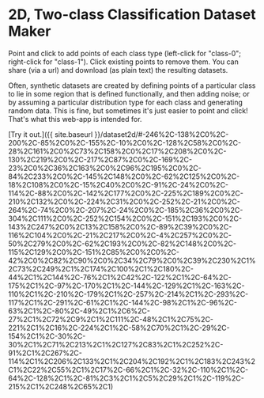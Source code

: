 # 2D, Two-class Classification Dataset Maker

Point and click to add points of each class type (left-click for "class-0"; right-click for "class-1"). Click existing points to remove them. You can share (via a url) and download (as plain text) the resulting datasets.

Often, synthetic datasets are created by defining points of a particular class to lie in some region that is defined functionally, and then adding noise; or by assuming a particular distribution type for each class and generating random data. This is fine, but sometimes it's just easier to point and click! That's what this web-app is intended for.

[Try it out.]({{ site.baseurl }}/dataset2d/#-246%2C-138%2C0%2C-200%2C-85%2C0%2C-155%2C-10%2C0%2C-128%2C58%2C0%2C-28%2C161%2C0%2C73%2C158%2C0%2C17%2C208%2C0%2C-130%2C219%2C0%2C-217%2C87%2C0%2C-169%2C-23%2C0%2C36%2C163%2C0%2C96%2C195%2C0%2C-84%2C233%2C0%2C-145%2C148%2C0%2C-62%2C125%2C0%2C-18%2C108%2C0%2C-15%2C40%2C0%2C-91%2C-24%2C0%2C-114%2C-88%2C0%2C-142%2C177%2C0%2C-225%2C189%2C0%2C-210%2C132%2C0%2C-224%2C31%2C0%2C-252%2C-21%2C0%2C-264%2C-74%2C0%2C-207%2C-24%2C0%2C-185%2C36%2C0%2C-304%2C111%2C0%2C-252%2C154%2C0%2C-151%2C193%2C0%2C-143%2C247%2C0%2C13%2C158%2C0%2C-89%2C39%2C0%2C-116%2C104%2C0%2C-21%2C217%2C0%2C-4%2C257%2C0%2C-50%2C279%2C0%2C-62%2C193%2C0%2C-82%2C148%2C0%2C-115%2C129%2C0%2C-151%2C85%2C0%2C0%2C-42%2C0%2C82%2C90%2C0%2C34%2C79%2C0%2C39%2C230%2C1%2C73%2C249%2C1%2C174%2C100%2C1%2C180%2C-44%2C1%2C144%2C-76%2C1%2C42%2C-122%2C1%2C-64%2C-175%2C1%2C-97%2C-170%2C1%2C-144%2C-129%2C1%2C-163%2C-110%2C1%2C-210%2C-179%2C1%2C-257%2C-214%2C1%2C-293%2C-117%2C1%2C-291%2C-61%2C1%2C-144%2C-98%2C1%2C-96%2C-63%2C1%2C-80%2C-49%2C1%2C6%2C-27%2C1%2C72%2C9%2C1%2C111%2C-48%2C1%2C75%2C-221%2C1%2C16%2C-224%2C1%2C-58%2C70%2C1%2C-29%2C-154%2C1%2C-30%2C-30%2C1%2C71%2C213%2C1%2C127%2C83%2C1%2C252%2C-91%2C1%2C267%2C-114%2C1%2C206%2C133%2C1%2C204%2C192%2C1%2C183%2C243%2C1%2C22%2C55%2C1%2C17%2C-66%2C1%2C-32%2C-110%2C1%2C-64%2C-128%2C1%2C-81%2C3%2C1%2C5%2C29%2C1%2C-119%2C-215%2C1%2C248%2C65%2C1)
